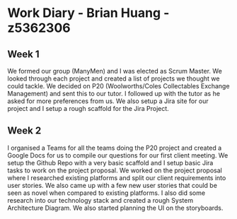 # Work Diary - Brian Huang - z5362306

## Week 1

We formed our group (ManyMen) and I was elected as Scrum Master. We looked through each project and created a list of projects we thought we could tackle. We decided on P20 (Woolworths/Coles Collectables Exchange Management) and sent this to our tutor. I followed up with the tutor as he asked for more preferences from us. We also setup a Jira site for our project and I setup a rough scaffold for the Jira Project.

## Week 2

I organised a Teams for all the teams doing the P20 project and created a Google Docs for us to compile our questions for our first client meeting. We setup the Github Repo with a very basic scaffold and I setup basic Jira tasks to work on the project proposal. We worked on the project proposal where I researched existing platforms and split our client requirements into user stories. We also came up with a few new user stories that could be seen as novel when compared to existing platforms. I also did some research into our technology stack and created a rough System Architecture Diagram. We also started planning the UI on the storyboards.
